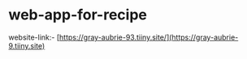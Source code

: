 # web-app-for-recipe
 website-link:- 
 [https://gray-aubrie-93.tiiny.site/](https://gray-aubrie-9.tiiny.site)
